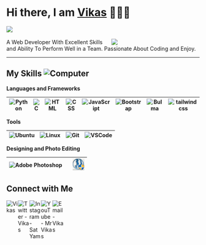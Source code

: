 
<h1>Hi there, I am <a href="https://vikashdz.github.io" target="_blank">Vikas</a> 🙋🏽‍♂️</h1> 

![](https://visitor-badge.glitch.me/badge?page_id=vikashdz) 

<img align='right' src="https://media.giphy.com/media/M9gbBd9nbDrOTu1Mqx/giphy.gif" width="230">

A Web Developer With Excellent Skills and Ability To Perform Well in a Team. Passionate About Coding and Enjoy.

---------------------------------------------------------------------------------------------------------------

 ## My Skills <img alt="Computer" width="40px" src="https://www.flaticon.com/svg/static/icons/svg/3577/3577497.svg"/>

 **Languages and Frameworks**
 
 <img alt="Python" width="30px" src="https://www.flaticon.com/svg/static/icons/svg/1822/1822899.svg"/>|<img alt="C" width="30px" src="https://img.icons8.com/color/100/000000/c-programming.png"/>|<img alt="HTML" width="30px" src="https://www.flaticon.com/svg/static/icons/svg/1216/1216733.svg"/>|<img alt="CSS" width="30px" src="https://www.flaticon.com/svg/static/icons/svg/732/732190.svg"/>|<img alt="JavaScript" width="30px" src="https://www.flaticon.com/svg/static/icons/svg/541/541509.svg"/>|<img alt="Bootstrap" width="30px" src="https://www.flaticon.com/svg/static/icons/svg/1348/1348052.svg"/>|<img alt="Bulma" width="30px" src="https://raw.githubusercontent.com/gilbarbara/logos/17261479e64d27613dfd2f71e66eefae38b3d698/logos/bulma.svg"/>|<img alt="tailwindcss" width="30px" src="https://www.vectorlogo.zone/logos/tailwindcss/tailwindcss-icon.svg"/>
 |--|--|--|--|--|--|--|--|
 
 
 **Tools**
 
 <img alt="Ubuntu" width="30px" src="https://www.flaticon.com/svg/static/icons/svg/888/888879.svg"/>|<img alt="Linux" width="30px" src="https://www.flaticon.com/svg/static/icons/svg/226/226772.svg"/>|<img alt="Git" width="30px" src="https://www.flaticon.com/svg/static/icons/svg/2111/2111288.svg"/>|<img alt="VSCode" width="30px" src="https://www.flaticon.com/svg/static/icons/svg/906/906324.svg"/>|
 |--|--|--|--|
 
 
 **Designing and Photo Editing**
 
<img alt="Adobe Photoshop" width="30px" src="https://www.flaticon.com/svg/static/icons/svg/136/136529.svg"/>|<img alt="" width="30px" src="https://www.flaticon.com/svg/static/icons/svg/732/732170.svg"/>|<img alt="Morpheus" width="30px" src="https://github.com/VikasDz/VikasDz/blob/main/Capture.PNG"/>
 |--|--|--|
 

 **Connect with Me**
---
[<img align="left" alt="Vikas" width="30px" src="https://img.icons8.com/color/48/000000/github--v1.png" />](https://github.com/VikasDz) [<img align="left" alt="Twitter - Vikas " width="30px" src="https://www.flaticon.com/svg/static/icons/svg/733/733579.svg" />](https://twitter.com/satya.py) [<img align="left" alt="Instagram - SatYam" width="30px" src="https://www.flaticon.com/svg/static/icons/svg/733/733558.svg" />](https://www.instagram.com/satya.py)[<img align="left" alt="YouTube - Mr Vikas " width="30px" src="https://www.flaticon.com/svg/static/icons/svg/733/733590.svg" />](https://www.youtube.com/channel/UCvGZsfaVeSZAczWXB1VwNZQ) [<img align="left" alt="Email -Vikas" width="30px" src="https://www.flaticon.com/svg/static/icons/svg/732/732200.svg" />](vikashraj979898@gmail.com)
